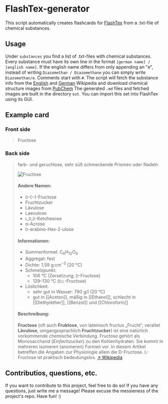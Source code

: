 # FlashTex-generator

This script automatically creates flashcards for [FlashTex](https://flashtex.app/) from a .txt-file of chemical substances.

## Usage

Under `substances` you find a list of .txt-files with chemical substances. 
Every substance must have its own line in the format `[german name] / [english name]`. 
If the english name differs from only appending an "e", instead of writing `Diazomethan / Diazomethane` you can simply write `Diazomethan/e`. 
Comments start with `#`. The script will fetch the substance info from the [English](https://en.wikipedia.org/wiki/Main_Page) and [German](https://de.wikipedia.org/wiki/Wikipedia:Hauptseite) Wikipedia and download chemical structure images from [PubChem](https://pubchem.ncbi.nlm.nih.gov/)
The generated `.md` files and fetched images are built in the directory `out`. You can import this set into FlashTex using its GUI.

## Example card

### Front side
> Fructose

### Back side
> farb- und geruchlose, sehr süß schmeckende Prismen oder Nadeln
> 
> ![Fructose](https://user-images.githubusercontent.com/24753584/170916679-2e486b9a-43f0-4ae1-9446-6e7ead7a78b4.png)
> 
> #### Andere Namen:
> * <small>D</small>-(−)-Fructose
> * Fruchtzucker
> * Lävulose
> * Laevulose
> * <small>L</small>,<small>D</small>,<small>D</small>-Ketohexose
> * α-Acrose
> * <small>D</small>-arabino-Hex-2-ulose
> 
> #### Informationen: 
> - Summenformel: C<sub>6</sub>H<sub>12</sub>O<sub>6</sub>
> - Aggregat: fest
> - Dichte: 1,59 g·cm<sup>−3</sup> (20&nbsp;°C)
> - Schmelzpunkt:
> 	 * 106 °C (Zersetzung; <small>D</small>-Fructose)
> 	 * 129–130 °C (<small>D,L</small>-Fructose)
> - Löslichkeit:
> 	 * sehr gut in Wasser: 790 g/l (20&nbsp;°C)
> 	 * gut in [[Aceton]], mäßig in [[Ethanol]], schlecht in [[Diethylether]], [[Benzol]] und [[Chloroform]]
> 
> #### Beschreibung:
> **Fructose** (oft auch **Fruktose**, von lateinisch fructus „Frucht“, veraltet **Lävulose**, umgangssprachlich **Fruchtzucker**) ist eine natürlich vorkommende chemische Verbindung. Fructose gehört als Monosaccharid (_Einfachzucker_) zu den Kohlenhydraten. Sie kommt in mehreren isomeren (anomeren) Formen vor. In diesem Artikel betreffen die Angaben zur Physiologie allein die D-Fructose. L-Fructose ist praktisch bedeutungslos.
> [↗︎ Wikipedia](https://de.wikipedia.org/wiki/Fructose)

## Contributios, questions, etc.
If you want to contribute to this project, feel free to do so! If you have any questions, just write me a message! Please excuse the messieness of the project's repo. Have fun! :)
